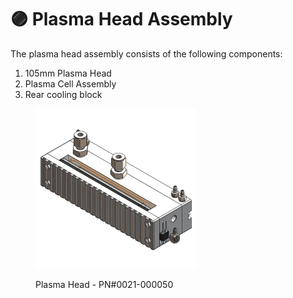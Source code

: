 # 🟣 Plasma Head Assembly

The plasma head assembly consists of the following components:

1. 105mm Plasma Head
2. Plasma Cell Assembly
3. Rear cooling block

<figure><img src="../../.gitbook/assets/plasmahead.jpg" alt="" width="256"><figcaption><p>Plasma Head - PN#0021-000050</p></figcaption></figure>

